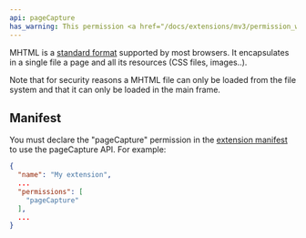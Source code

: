 ```yaml
---
api: pageCapture
has_warning: This permission <a href="/docs/extensions/mv3/permission_warnings/#permissions_with_warnings">triggers a warning</a>.
---
```


MHTML is a [standard format][1] supported by most browsers. It encapsulates in a single file a page
and all its resources (CSS files, images..).

Note that for security reasons a MHTML file can only be loaded from the file system and that it can
only be loaded in the main frame.

## Manifest

You must declare the "pageCapture" permission in the [extension manifest][2] to use the pageCapture
API. For example:

```json
{
  "name": "My extension",
  ...
  "permissions": [
    "pageCapture"
  ],
  ...
}
```

[1]: https://tools.ietf.org/html/rfc2557
[2]: /docs/extensions/mv3/manifest
